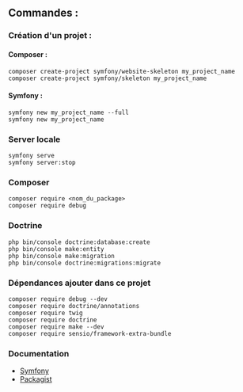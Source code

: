 ## Commandes :

### Création d'un projet :

#### Composer :
```
composer create-project symfony/website-skeleton my_project_name
composer create-project symfony/skeleton my_project_name
```

#### Symfony :
```
symfony new my_project_name --full
symfony new my_project_name
```

### Server locale
```
symfony serve
symfony server:stop
```

### Composer
```
composer require <nom_du_package>
composer require debug
```

### Doctrine
```
php bin/console doctrine:database:create
php bin/console make:entity
php bin/console make:migration
php bin/console doctrine:migrations:migrate
```

### Dépendances ajouter dans ce projet
```
composer require debug --dev
composer require doctrine/annotations
composer require twig
composer require doctrine
composer require make --dev
composer require sensio/framework-extra-bundle
```

### Documentation
- [Symfony](https://symfony.com/doc/current/index.html)
- [Packagist](https://packagist.org/)
